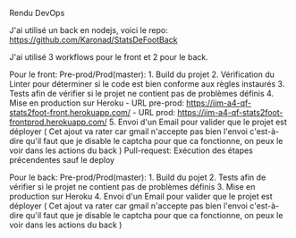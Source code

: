 Rendu DevOps

J'ai utilisé un back en nodejs, voici le repo: https://github.com/Karonad/StatsDeFootBack

J'ai utilisé 3 workflows pour le front et 2 pour le back.

Pour le front: 
    Pre-prod/Prod(master):
        1. Build du projet
        2. Vérification du Linter pour déterminer si le code est bien conforme aux règles instaurés
        3. Tests afin de vérifier si le projet ne contient pas de problèmes définis
        4. Mise en production sur Heroku 
            - URL pre-prod: https://iim-a4-qf-stats2foot-front.herokuapp.com/
            - URL prod: https://iim-a4-qf-stats2foot-frontprod.herokuapp.com/
        5. Envoi d'un Email pour valider que le projet est déployer ( Cet ajout va rater car gmail n'accepte pas bien l'envoi c'est-à-dire qu'il faut que je disable le captcha pour           que ca fonctionne, on peux le voir dans les actions du back )
     Pull-request: Exécution des étapes précendentes sauf le deploy

Pour le back:
    Pre-prod/Prod(master):
        1.  Build du pojet
        2. Tests afin de vérifier si le projet ne contient pas de problèmes définis
        3. Mise en production sur Heroku
        4. Envoi d'un Email pour valider que le projet est déployer ( Cet ajout va rater car gmail n'accepte pas bien l'envoi c'est-à-dire qu'il faut que je disable le captcha pour           que ca fonctionne, on peux le voir dans les actions du back )

      

